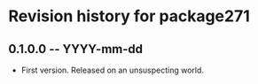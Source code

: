 # Revision history for package271

## 0.1.0.0 -- YYYY-mm-dd

* First version. Released on an unsuspecting world.
